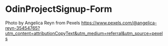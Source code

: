 # OdinProjectSignup-Form

Photo by Angelica Reyn from Pexels
https://www.pexels.com/@angelica-reyn-35454765?utm_content=attributionCopyText&utm_medium=referral&utm_source=pexels
